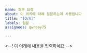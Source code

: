 ```yaml
---
name: 질문 요청
about: 이 위키에 대해 질문하는데 사용됩니다
title: "[Q/A]"
labels: 질문
assignees: qwreey75

---
```


<!--
여기에 글을 작성하면 커뮤니티 가이드를 동의한것으로 간주됩니다

(이 주의문은 실제 결과물에 보여지지 않습니다)
-->

<--! 이 아래에 내용을 입력하세요 -->
